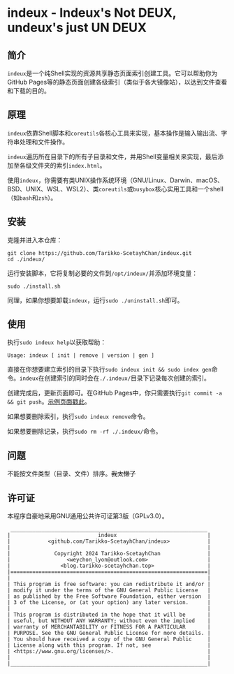 # indeux - Indeux's Not DEUX, undeux's just UN DEUX

## 简介

`indeux`是一个纯Shell实现的资源共享静态页面索引创建工具。它可以帮助你为GitHub Pages等的静态页面创建各级索引（类似于各大镜像站），以达到文件查看和下载的目的。

## 原理

`indeux`依靠Shell脚本和`coreutils`各核心工具来实现，基本操作是输入输出流、字符串处理和文件操作。

`indeux`遍历所在目录下的所有子目录和文件，并用Shell变量相关来实现，最后添加至各级文件夹的索引`index.html`。

使用`indeux`，你需要有类UNIX操作系统环境（GNU/Linux、Darwin、macOS、BSD、UNIX、WSL、WSL2）、类`coreutils`或`busybox`核心实用工具和一个shell（如`bash`和`zsh`）。

## 安装

克隆并进入本仓库：

```
git clone https://github.com/Tarikko-ScetayhChan/indeux.git
cd ./indeux/
```

运行安装脚本，它将复制必要的文件到`/opt/indeux/`并添加环境变量：

```
sudo ./install.sh
```

同理，如果你想要卸载`indeux`，运行`sudo ./uninstall.sh`即可。

## 使用

执行`sudo indeux help`以获取帮助：

```
Usage: indeux [ init | remove | version | gen ]
```

直接在你想要建立索引的目录下执行`sudo indeux init && sudo index gen`命令。`indeux`在创建索引的同时会在`./.indeux/`目录下记录每次创建的索引。

创建完成后，更新页面即可。在GitHub Pages中，你只需要执行`git commit -a && git push`。[示例页面戳此](https://commons.tarikko-scetayhchan.top)。

如果想要删除索引，执行`sudo indeux remove`命令。

如果想要删除记录，执行`sudo rm -rf ./.indeux/`命令。

## 问题

不能按文件类型（目录、文件）排序。~~我太懒了~~

## 许可证

本程序自豪地采用GNU通用公共许可证第3版（GPLv3.0）。

```
 _______________________________________________________________
|                            indeux                             |
|            <github.com/Tarikko-ScetayhChan/indeux>            |
|                                                               |
|              Copyright 2024 Tarikko-ScetayhChan               |
|                  <weychon_lyon@outlook.com>                   |
|                <blog.tarikko-scetayhchan.top>                 |
|===============================================================|
|                                                               |
| This program is free software: you can redistribute it and/or |
| modify it under the terms of the GNU General Public License   |
| as published by the Free Software Foundation, either version  |
| 3 of the License, or (at your option) any later version.      |
|                                                               |
| This program is distributed in the hope that it will be       |
| useful, but WITHOUT ANY WARRANTY; without even the implied    |
| warranty of MERCHANTABILITY or FITNESS FOR A PARTICULAR       |
| PURPOSE. See the GNU General Public License for more details. |
| You should have received a copy of the GNU General Public     |
| License along with this program. If not, see                  |
| <https://www.gnu.org/licenses/>.                              |
|                                                               |
|_______________________________________________________________|
```